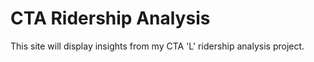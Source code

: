 # CTA Ridership Analysis
This site will display insights from my CTA 'L' ridership analysis project.

